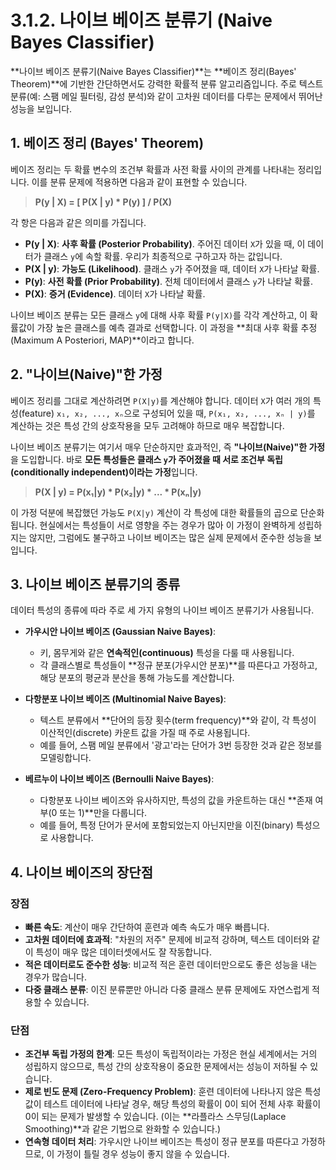 # 3.1.2. 나이브 베이즈 분류기 (Naive Bayes Classifier)

**나이브 베이즈 분류기(Naive Bayes Classifier)**는 **베이즈 정리(Bayes' Theorem)**에 기반한 간단하면서도 강력한 확률적 분류 알고리즘입니다. 주로 텍스트 분류(예: 스팸 메일 필터링, 감성 분석)와 같이 고차원 데이터를 다루는 문제에서 뛰어난 성능을 보입니다.

## 1. 베이즈 정리 (Bayes' Theorem)

베이즈 정리는 두 확률 변수의 조건부 확률과 사전 확률 사이의 관계를 나타내는 정리입니다. 이를 분류 문제에 적용하면 다음과 같이 표현할 수 있습니다.

> **P(y | X) = [ P(X | y) * P(y) ] / P(X)**

각 항은 다음과 같은 의미를 가집니다.
- **P(y | X)**: **사후 확률 (Posterior Probability)**. 주어진 데이터 `X`가 있을 때, 이 데이터가 클래스 `y`에 속할 확률. 우리가 최종적으로 구하고자 하는 값입니다.
- **P(X | y)**: **가능도 (Likelihood)**. 클래스 `y`가 주어졌을 때, 데이터 `X`가 나타날 확률.
- **P(y)**: **사전 확률 (Prior Probability)**. 전체 데이터에서 클래스 `y`가 나타날 확률.
- **P(X)**: **증거 (Evidence)**. 데이터 `X`가 나타날 확률.

나이브 베이즈 분류는 모든 클래스 `y`에 대해 사후 확률 `P(y|X)`를 각각 계산하고, 이 확률값이 가장 높은 클래스를 예측 결과로 선택합니다. 이 과정을 **최대 사후 확률 추정(Maximum A Posteriori, MAP)**이라고 합니다.

## 2. "나이브(Naive)"한 가정

베이즈 정리를 그대로 계산하려면 `P(X|y)`를 계산해야 합니다. 데이터 `X`가 여러 개의 특성(feature) `x₁, x₂, ..., xₙ`으로 구성되어 있을 때, `P(x₁, x₂, ..., xₙ | y)`를 계산하는 것은 특성 간의 상호작용을 모두 고려해야 하므로 매우 복잡합니다.

나이브 베이즈 분류기는 여기서 매우 단순하지만 효과적인, 즉 **"나이브(Naive)"한 가정**을 도입합니다. 바로 **모든 특성들은 클래스 `y`가 주어졌을 때 서로 조건부 독립(conditionally independent)이라는 가정**입니다.

> **P(X | y) = P(x₁|y) * P(x₂|y) * ... * P(xₙ|y)**

이 가정 덕분에 복잡했던 가능도 `P(X|y)` 계산이 각 특성에 대한 확률들의 곱으로 단순화됩니다. 현실에서는 특성들이 서로 영향을 주는 경우가 많아 이 가정이 완벽하게 성립하지는 않지만, 그럼에도 불구하고 나이브 베이즈는 많은 실제 문제에서 준수한 성능을 보입니다.

## 3. 나이브 베이즈 분류기의 종류

데이터 특성의 종류에 따라 주로 세 가지 유형의 나이브 베이즈 분류기가 사용됩니다.

- **가우시안 나이브 베이즈 (Gaussian Naive Bayes)**:
  - 키, 몸무게와 같은 **연속적인(continuous)** 특성을 다룰 때 사용됩니다.
  - 각 클래스별로 특성들이 **정규 분포(가우시안 분포)**를 따른다고 가정하고, 해당 분포의 평균과 분산을 통해 가능도를 계산합니다.

- **다항분포 나이브 베이즈 (Multinomial Naive Bayes)**:
  - 텍스트 분류에서 **단어의 등장 횟수(term frequency)**와 같이, 각 특성이 이산적인(discrete) 카운트 값을 가질 때 주로 사용됩니다.
  - 예를 들어, 스팸 메일 분류에서 '광고'라는 단어가 3번 등장한 것과 같은 정보를 모델링합니다.

- **베르누이 나이브 베이즈 (Bernoulli Naive Bayes)**:
  - 다항분포 나이브 베이즈와 유사하지만, 특성의 값을 카운트하는 대신 **존재 여부(0 또는 1)**만을 다룹니다.
  - 예를 들어, 특정 단어가 문서에 포함되었는지 아닌지만을 이진(binary) 특성으로 사용합니다.

## 4. 나이브 베이즈의 장단점

### 장점
- **빠른 속도**: 계산이 매우 간단하여 훈련과 예측 속도가 매우 빠릅니다.
- **고차원 데이터에 효과적**: "차원의 저주" 문제에 비교적 강하며, 텍스트 데이터와 같이 특성이 매우 많은 데이터셋에서도 잘 작동합니다.
- **적은 데이터로도 준수한 성능**: 비교적 적은 훈련 데이터만으로도 좋은 성능을 내는 경우가 많습니다.
- **다중 클래스 분류**: 이진 분류뿐만 아니라 다중 클래스 분류 문제에도 자연스럽게 적용할 수 있습니다.

### 단점
- **조건부 독립 가정의 한계**: 모든 특성이 독립적이라는 가정은 현실 세계에서는 거의 성립하지 않으므로, 특성 간의 상호작용이 중요한 문제에서는 성능이 저하될 수 있습니다.
- **제로 빈도 문제 (Zero-Frequency Problem)**: 훈련 데이터에 나타나지 않은 특성 값이 테스트 데이터에 나타날 경우, 해당 특성의 확률이 0이 되어 전체 사후 확률이 0이 되는 문제가 발생할 수 있습니다. (이는 **라플라스 스무딩(Laplace Smoothing)**과 같은 기법으로 완화할 수 있습니다.)
- **연속형 데이터 처리**: 가우시안 나이브 베이즈는 특성이 정규 분포를 따른다고 가정하므로, 이 가정이 틀릴 경우 성능이 좋지 않을 수 있습니다.
